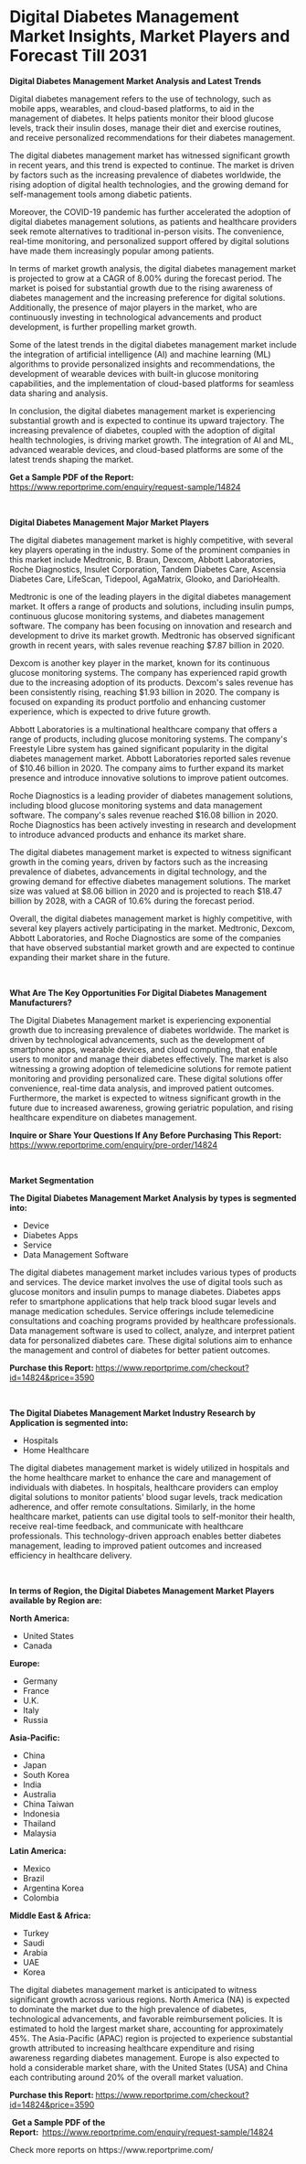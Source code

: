 <p><h1>Digital Diabetes Management Market Insights, Market Players and Forecast Till 2031</h1></p><p><strong>Digital Diabetes Management Market Analysis and Latest Trends</strong></p>
<p><p>Digital diabetes management refers to the use of technology, such as mobile apps, wearables, and cloud-based platforms, to aid in the management of diabetes. It helps patients monitor their blood glucose levels, track their insulin doses, manage their diet and exercise routines, and receive personalized recommendations for their diabetes management.</p><p>The digital diabetes management market has witnessed significant growth in recent years, and this trend is expected to continue. The market is driven by factors such as the increasing prevalence of diabetes worldwide, the rising adoption of digital health technologies, and the growing demand for self-management tools among diabetic patients.</p><p>Moreover, the COVID-19 pandemic has further accelerated the adoption of digital diabetes management solutions, as patients and healthcare providers seek remote alternatives to traditional in-person visits. The convenience, real-time monitoring, and personalized support offered by digital solutions have made them increasingly popular among patients.</p><p>In terms of market growth analysis, the digital diabetes management market is projected to grow at a CAGR of 8.00% during the forecast period. The market is poised for substantial growth due to the rising awareness of diabetes management and the increasing preference for digital solutions. Additionally, the presence of major players in the market, who are continuously investing in technological advancements and product development, is further propelling market growth.</p><p>Some of the latest trends in the digital diabetes management market include the integration of artificial intelligence (AI) and machine learning (ML) algorithms to provide personalized insights and recommendations, the development of wearable devices with built-in glucose monitoring capabilities, and the implementation of cloud-based platforms for seamless data sharing and analysis.</p><p>In conclusion, the digital diabetes management market is experiencing substantial growth and is expected to continue its upward trajectory. The increasing prevalence of diabetes, coupled with the adoption of digital health technologies, is driving market growth. The integration of AI and ML, advanced wearable devices, and cloud-based platforms are some of the latest trends shaping the market.</p></p>
<p><strong>Get a Sample PDF of the Report:&nbsp;</strong> <a href="https://www.reportprime.com/enquiry/request-sample/14824">https://www.reportprime.com/enquiry/request-sample/14824</a></p>
<p>&nbsp;</p>
<p><strong>Digital Diabetes Management Major Market Players</strong></p>
<p><p>The digital diabetes management market is highly competitive, with several key players operating in the industry. Some of the prominent companies in this market include Medtronic, B. Braun, Dexcom, Abbott Laboratories, Roche Diagnostics, Insulet Corporation, Tandem Diabetes Care, Ascensia Diabetes Care, LifeScan, Tidepool, AgaMatrix, Glooko, and DarioHealth.</p><p>Medtronic is one of the leading players in the digital diabetes management market. It offers a range of products and solutions, including insulin pumps, continuous glucose monitoring systems, and diabetes management software. The company has been focusing on innovation and research and development to drive its market growth. Medtronic has observed significant growth in recent years, with sales revenue reaching $7.87 billion in 2020.</p><p>Dexcom is another key player in the market, known for its continuous glucose monitoring systems. The company has experienced rapid growth due to the increasing adoption of its products. Dexcom's sales revenue has been consistently rising, reaching $1.93 billion in 2020. The company is focused on expanding its product portfolio and enhancing customer experience, which is expected to drive future growth.</p><p>Abbott Laboratories is a multinational healthcare company that offers a range of products, including glucose monitoring systems. The company's Freestyle Libre system has gained significant popularity in the digital diabetes management market. Abbott Laboratories reported sales revenue of $10.46 billion in 2020. The company aims to further expand its market presence and introduce innovative solutions to improve patient outcomes.</p><p>Roche Diagnostics is a leading provider of diabetes management solutions, including blood glucose monitoring systems and data management software. The company's sales revenue reached $16.08 billion in 2020. Roche Diagnostics has been actively investing in research and development to introduce advanced products and enhance its market share.</p><p>The digital diabetes management market is expected to witness significant growth in the coming years, driven by factors such as the increasing prevalence of diabetes, advancements in digital technology, and the growing demand for effective diabetes management solutions. The market size was valued at $8.06 billion in 2020 and is projected to reach $18.47 billion by 2028, with a CAGR of 10.6% during the forecast period.</p><p>Overall, the digital diabetes management market is highly competitive, with several key players actively participating in the market. Medtronic, Dexcom, Abbott Laboratories, and Roche Diagnostics are some of the companies that have observed substantial market growth and are expected to continue expanding their market share in the future.</p></p>
<p>&nbsp;</p>
<p><strong>What Are The Key Opportunities For Digital Diabetes Management Manufacturers?</strong></p>
<p><p>The Digital Diabetes Management market is experiencing exponential growth due to increasing prevalence of diabetes worldwide. The market is driven by technological advancements, such as the development of smartphone apps, wearable devices, and cloud computing, that enable users to monitor and manage their diabetes effectively. The market is also witnessing a growing adoption of telemedicine solutions for remote patient monitoring and providing personalized care. These digital solutions offer convenience, real-time data analysis, and improved patient outcomes. Furthermore, the market is expected to witness significant growth in the future due to increased awareness, growing geriatric population, and rising healthcare expenditure on diabetes management.</p></p>
<p><strong>Inquire or Share Your Questions If Any Before Purchasing This Report:</strong> <a href="https://www.reportprime.com/enquiry/pre-order/14824">https://www.reportprime.com/enquiry/pre-order/14824</a></p>
<p>&nbsp;</p>
<p><strong>Market Segmentation</strong></p>
<p><strong>The Digital Diabetes Management Market Analysis by types is segmented into:</strong></p>
<p><ul><li>Device</li><li>Diabetes Apps</li><li>Service</li><li>Data Management Software</li></ul></p>
<p><p>The digital diabetes management market includes various types of products and services. The device market involves the use of digital tools such as glucose monitors and insulin pumps to manage diabetes. Diabetes apps refer to smartphone applications that help track blood sugar levels and manage medication schedules. Service offerings include telemedicine consultations and coaching programs provided by healthcare professionals. Data management software is used to collect, analyze, and interpret patient data for personalized diabetes care. These digital solutions aim to enhance the management and control of diabetes for better patient outcomes.</p></p>
<p><strong>Purchase this Report:&nbsp;</strong><a href="https://www.reportprime.com/checkout?id=14824&price=3590">https://www.reportprime.com/checkout?id=14824&price=3590</a></p>
<p>&nbsp;</p>
<p><strong>The Digital Diabetes Management Market Industry Research by Application is segmented into:</strong></p>
<p><ul><li>Hospitals</li><li>Home Healthcare</li></ul></p>
<p><p>The digital diabetes management market is widely utilized in hospitals and the home healthcare market to enhance the care and management of individuals with diabetes. In hospitals, healthcare providers can employ digital solutions to monitor patients' blood sugar levels, track medication adherence, and offer remote consultations. Similarly, in the home healthcare market, patients can use digital tools to self-monitor their health, receive real-time feedback, and communicate with healthcare professionals. This technology-driven approach enables better diabetes management, leading to improved patient outcomes and increased efficiency in healthcare delivery.</p></p>
<p>&nbsp;</p>
<p><strong>In terms of Region, the Digital Diabetes Management Market Players available by Region are:</strong></p>
<p>
    <p> <strong> North America: </strong>
        <ul>
            <li>United States</li>
            <li>Canada</li>
        </ul>
        </p> 
    <p> <strong> Europe: </strong>
        <ul>
            <li>Germany</li>
            <li>France</li>
            <li>U.K.</li>
            <li>Italy</li>
            <li>Russia</li>
        </ul>
        </p> 
    <p> <strong> Asia-Pacific: </strong>
        <ul>
            <li>China</li>
            <li>Japan</li>
            <li>South Korea</li>
            <li>India</li>
            <li>Australia</li>
            <li>China Taiwan</li>
            <li>Indonesia</li>
            <li>Thailand</li>
            <li>Malaysia</li>
        </ul>
        </p> 
    <p> <strong> Latin America: </strong>
        <ul>
            <li>Mexico</li>
            <li>Brazil</li>
            <li>Argentina Korea</li>
            <li>Colombia</li>
        </ul>
        </p> 
    <p> <strong> Middle East & Africa: </strong>
        <ul>
            <li>Turkey</li>
            <li>Saudi</li>
            <li>Arabia</li>
            <li>UAE</li>
            <li>Korea</li>
        </ul>
    </p>
    </p>
<p><p>The digital diabetes management market is anticipated to witness significant growth across various regions. North America (NA) is expected to dominate the market due to the high prevalence of diabetes, technological advancements, and favorable reimbursement policies. It is estimated to hold the largest market share, accounting for approximately 45%. The Asia-Pacific (APAC) region is projected to experience substantial growth attributed to increasing healthcare expenditure and rising awareness regarding diabetes management. Europe is also expected to hold a considerable market share, with the United States (USA) and China each contributing around 20% of the overall market valuation.</p></p>
<p><strong>Purchase this Report: </strong><a href="https://www.reportprime.com/checkout?id=14824&price=3590">https://www.reportprime.com/checkout?id=14824&price=3590</a></p>
<p>&nbsp;<strong>Get a Sample PDF of the Report:&nbsp;&nbsp;</strong><a href="https://www.reportprime.com/enquiry/request-sample/14824">https://www.reportprime.com/enquiry/request-sample/14824</a></p>
<p><strong></strong></p>
<p>Check more reports on https://www.reportprime.com/</p>